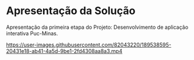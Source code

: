 # Apresentação da Solução

Apresentação da primeira etapa do Projeto: Desenvolvimento de aplicação interativa Puc-Minas.

https://user-images.githubusercontent.com/82043220/189538595-20431e18-ab41-4a5d-9be1-2fd4308aa8a3.mp4

